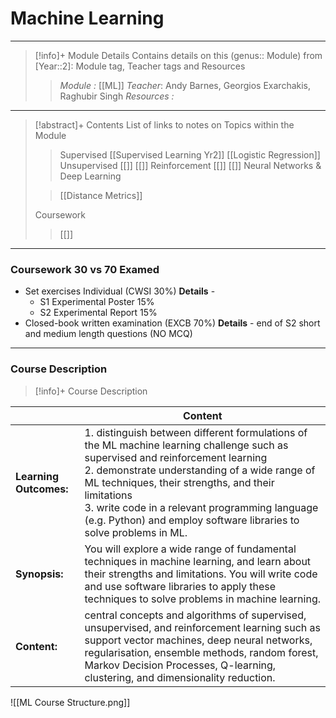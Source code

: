 # Machine Learning 
---
> [!info]+ Module Details
> Contains details on this (genus:: Module) from [Year::2]: Module tag, Teacher tags and Resources 
> > *Module :* [[ML]]
> > *Teacher*: Andy Barnes, Georgios Exarchakis, Raghubir Singh
> > *Resources :*

---
> [!abstract]+ Contents
> List of links to notes on Topics within the Module
> 
> > Supervised
> > [[Supervised Learning Yr2]]
> > [[Logistic Regression]]
> > Unsupervised
> > [[]]
> > [[]]
> > Reinforcement 
> > [[]]
> > [[]]
> > Neural Networks & Deep Learning
> 
> > [[Distance Metrics]]
> 
> Coursework
> > [[]]
> 


---
### Coursework 30 vs 70 Examed
- Set exercises Individual (CWSI 30%)
	**Details** -  
	- S1 Experimental Poster 15%
	- S2 Experimental Report 15%
- Closed-book written examination (EXCB 70%)
	**Details** - end of S2  short and medium length questions (NO MCQ)
---
### Course Description

> [!info]+  Course Description
> 
|                        | Content                                                                                                                                                                                                                                                                                                                                                             |
| ---------------------- | ------------------------------------------------------------------------------------------------------------------------------------------------------------------------------------------------------------------------------------------------------------------------------------------------------------------------------------------------------------------- |
| **Learning Outcomes:** | 1. distinguish between different formulations of the ML machine learning challenge such as supervised and reinforcement learning<br>2. demonstrate understanding of a wide range of ML techniques, their strengths, and their limitations <br>3. write code in a relevant programming language (e.g. Python) and employ software libraries to solve problems in ML. |
| **Synopsis:**          | You will explore a wide range of fundamental techniques in machine learning, and learn about their strengths and limitations. You will write code and use software libraries to apply these techniques to solve problems in machine learning.                                                                                                                       |
| **Content:**           | central concepts and algorithms of supervised, unsupervised, and reinforcement learning such as support vector machines, deep neural networks, regularisation, ensemble methods, random forest, Markov Decision Processes, Q-learning, clustering, and dimensionality reduction.                                                                                    |

![[ML Course Structure.png]]


